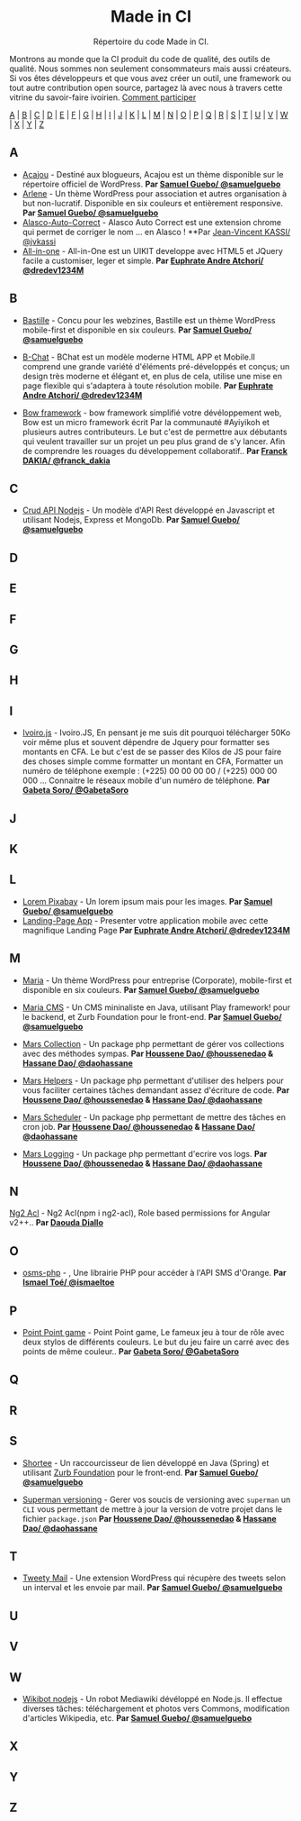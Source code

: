 <h1 align="center">
Made in CI
</h1>
<p align="center">
Répertoire du code Made in CI.
</p>

Montrons au monde que la CI produit du code de qualité, des outils de qualité. Nous sommes non seulement consommateurs mais aussi créateurs. Si vos êtes développeurs et que vous avez créer un outil, une framework ou tout autre contribution open source, partagez là avec nous à travers cette vitrine du savoir-faire ivoirien. [Comment participer](contributing.md)

[A](#A) | [B](#B) | [C](#C) | [D](#D) | [E](#E) | [F](#F) | [G](#G) | [H](#H) | [I](#I) | [J](#J) | [K](#K) | [L](#L) | [M](#M) | [N](#N) | [O](#O) | [P](#P) | [Q](#Q) | [R](#R) | [S](#S) | [T](#T) | [U](#U) | [V](#V) | [W](#W) | [X](#X) | [Y](#Y) | [Z](#Z)

## <a name="A"> </a>A
* [Acajou](http://github.com/samuelguebo/acajou) - Destiné aux blogueurs, Acajou est un thème disponible sur le répertoire officiel de WordPress. **Par [Samuel Guebo/ @samuelguebo](https://twitter.com/samuelguebo)**
* [Arlene](http://github.com/samuelguebo/arlene) - Un thème WordPress pour association et autres organisation à but non-lucratif. Disponible en six couleurs et entièrement responsive. **Par [Samuel Guebo/ @samuelguebo](https://twitter.com/samuelguebo)**
* [Alasco-Auto-Correct](https://github.com/gagieci/Alasco-Auto-Correct) - Alasco Auto Correct est une extension chrome qui permet de corriger le nom ... en Alasco ! **Par [Jean-Vincent KASSI/ @jvkassi](https://twitter.com/jvkassi)
* [All-in-one](https://github.com/Dredev1234M/all-in-one) - All-in-One est un UIKIT developpe avec HTML5 et JQuery facile a customiser, leger et simple. **Par [Euphrate Andre Atchori/ @dredev1234M](https://github.com/Dredev1234M)**

## <a name="B"> </a>B
* [Bastille](http://github.com/samuelguebo/maria) - Concu pour les webzines, Bastille est un thème WordPress mobile-first et disponible en six couleurs. **Par [Samuel Guebo/ @samuelguebo](https://twitter.com/samuelguebo)**
* [B-Chat](https://github.com/Dredev1234M/Bchat) - BChat est un modèle moderne HTML APP et Mobile.Il comprend une grande variété d'éléments pré-développés et conçus; un design très moderne et élégant et, en plus de cela, utilise une mise en page flexible qui s'adaptera à toute résolution mobile. **Par [Euphrate Andre Atchori/ @dredev1234M](https://github.com/Dredev1234M)**

* [Bow framework](http://github.com/papac/bow) - bow framework simplifié votre dévéloppement web, Bow est un micro framework écrit Par la communauté #Ayiyikoh et plusieurs autres contributeurs. Le but c'est de permettre aux débutants qui veulent travailler sur un projet un peu plus grand de s'y lancer. Afin de comprendre les rouages du développement collaboratif.. **Par [Franck DAKIA/ @franck_dakia](https://twitter.com/franck_dakia)**

## <a name="C"> </a>C
* [Crud API Nodejs](https://github.com/samuelguebo/crud-api-nodejs) - Un modèle d'API Rest développé en Javascript et utilisant Nodejs, Express et MongoDb. **Par [Samuel Guebo/ @samuelguebo](https://twitter.com/samuelguebo)**


## <a name="D"> </a>D


## <a name="E"> </a>E


## <a name="F"> </a>F


## <a name="G"> </a>G


## <a name="H"> </a>H


## <a name="I"> </a>I

* [Ivoiro.js](https://github.com/EnighmaLab/Ivoiro.js) - Ivoiro.JS, En pensant je me suis dit pourquoi télécharger 50Ko voir même plus et souvent dépendre de Jquery pour formatter ses montants en CFA. Le but c'est de se passer des Kilos de JS pour faire des choses simple comme formatter un montant en CFA, Formatter un numéro de téléphone exemple : (+225) 00 00 00 00 / (+225) 000 00 000 ... Connaitre le réseaux mobile d'un numéro de téléphone. **Par [Gabeta Soro/ @GabetaSoro](https://github.com/gabeta)**

## <a name="J"> </a>J


## <a name="K"> </a>K


## <a name="L"> </a>L
* [Lorem Pixabay](https://github.com/samuelguebo/lorem-pixabay) - Un lorem ipsum mais pour les images. **Par [Samuel Guebo/ @samuelguebo](https://twitter.com/samuelguebo)**
* [Landing-Page App](https://github.com/Dredev1234M/landing_page_app) - Presenter votre application mobile avec cette magnifique Landing Page **Par [Euphrate Andre Atchori/ @dredev1234M](https://github.com/Dredev1234M)**

## <a name="M"> </a>M

* [Maria](http://github.com/samuelguebo/maria) - Un thème WordPress pour entreprise (Corporate), mobile-first et disponible en six couleurs. **Par [Samuel Guebo/ @samuelguebo](https://twitter.com/samuelguebo)**

* [Maria CMS](http://github.com/samuelguebo/maria-cms) - Un CMS mininaliste en Java, utilisant Play framework! pour le backend, et Zurb Foundation pour le front-end. **Par [Samuel Guebo/ @samuelguebo](https://twitter.com/samuelguebo)**

* [Mars Collection](https://github.com/marsphp/collection) - Un package php permettant de gérer vos collections avec des méthodes sympas. **Par [Houssene Dao/ @houssenedao](https://github.com/houssenedao) & [Hassane Dao/ @daohassane](https://github.com/daohassane)**

* [Mars Helpers](https://github.com/marsphp/helpers) - Un package php permettant d'utiliser des helpers pour vous faciliter certaines tâches demandant assez d'écriture de code. **Par [Houssene Dao/ @houssenedao](https://github.com/houssenedao) & [Hassane Dao/ @daohassane](https://github.com/daohassane)**

* [Mars Scheduler](https://github.com/marsphp/scheduler) - Un package php permettant de mettre des tâches en cron job. **Par [Houssene Dao/ @houssenedao](https://github.com/houssenedao) & [Hassane Dao/ @daohassane](https://github.com/daohassane)**

* [Mars Logging](https://github.com/marsphp/logging) - Un package php permettant d'ecrire vos logs. **Par [Houssene Dao/ @houssenedao](https://github.com/houssenedao) & [Hassane Dao/ @daohassane](https://github.com/daohassane)**

## <a name="N"> </a>N

[Ng2 Acl](https://github.com/daoudaDiallo/ng2-acl) - Ng2 Acl(npm i ng2-acl), Role based permissions for Angular v2++.. **Par [Daouda Diallo](https://github.com/daoudaDiallo)**

## <a name="O"> </a>O

* [osms-php](https://github.com/ismaeltoe/osms-php) - <Osms>, Une librairie PHP pour accéder à l'API SMS d'Orange. **Par [Ismael Toé/ @ismaeltoe](https://twitter.com/ismaeltoe)**

## <a name="P"> </a>P

* [Point Point game](https://github.com/EnighmaLab/pointpointgame) - Point Point game, Le fameux jeu à tour de rôle avec deux stylos de différents couleurs. Le but du jeu faire un carré avec des points de même couleur.. **Par [Gabeta Soro/ @GabetaSoro](https://github.com/gabeta)**

## <a name="Q"> </a>Q


## <a name="R"> </a>R


## <a name="S"> </a>S
* [Shortee](https://github.com/samuelguebo/shortee-spring) - Un raccourcisseur de lien développé en Java (Spring) et utilisant [Zurb Foundation](https://github.com/zurb/foundation-sites) pour le front-end. **Par [Samuel Guebo/ @samuelguebo](https://twitter.com/samuelguebo)**

* [Superman versioning](https://github.com/TheMartianGeeks/superman) - Gerer vos soucis de versioning avec `superman` un `CLI` vous permettant de mettre à jour la version de votre projet dans le fichier `package.json` **Par [Houssene Dao/ @houssenedao](https://github.com/houssenedao) & [Hassane Dao/ @daohassane](https://github.com/daohassane)**

## <a name="T"> </a>T
* [Tweety Mail](https://github.com/samuelguebo/tweety-mail) - Une extension WordPress qui récupère des tweets selon un interval et les envoie par mail. **Par [Samuel Guebo/ @samuelguebo](https://twitter.com/samuelguebo)**

## <a name="U"> </a>U


## <a name="V"> </a>V


## <a name="W"> </a>W
* [Wikibot nodejs](https://github.com/samuelguebo/wikibot-nodejs) - Un robot Mediawiki dévéloppé en Node.js. Il effectue diverses tâches: téléchargement et photos vers Commons, modification d'articles Wikipedia, etc. **Par [Samuel Guebo/ @samuelguebo](https://twitter.com/samuelguebo)**


## <a name="X"> </a>X


## <a name="Y"> </a>Y


## <a name="Z"> </a>Z


